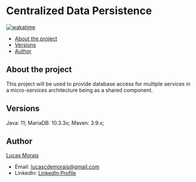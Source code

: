 # Centralized Data Persistence

[![wakatime](https://wakatime.com/badge/user/f1d329ab-b4f3-48bd-8ee8-20a2da432d3c/project/f86b8f44-cd75-4c87-99ee-830cdcc11d8a.svg)](https://wakatime.com/badge/user/f1d329ab-b4f3-48bd-8ee8-20a2da432d3c/project/f86b8f44-cd75-4c87-99ee-830cdcc11d8a)

<!--toc:start-->
  - [About the project](#about-the-project)
  - [Versions](#versions)
  - [Author](#author)
<!--toc:end-->

## About the project

This project will be used to provide database access for multiple services in a micro-services architecture being as a shared component.

## Versions

Java: 11;
MariaDB: 10.3.3x;
Maven: 3.9.x;

## Author

[Lucas Morais](https://github.com/lucasheartcliff)
 - Email: [lucascdemorais@gmail.com](mailto:lucascdemorais@gmail.com)
  - LinkedIn: [LinkedIn Profile](https://www.linkedin.com/in/lucasheartclif)
